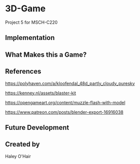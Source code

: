 # 3D-Game
Project 5 for MSCH-C220

## Implementation

## What Makes this a Game?

## References
https://polyhaven.com/a/kloofendal_48d_partly_cloudy_puresky 

https://kenney.nl/assets/blaster-kit 

https://opengameart.org/content/muzzle-flash-with-model 

https://www.patreon.com/posts/blender-export-16916038

## Future Development

## Created by
Haley O'Hair
